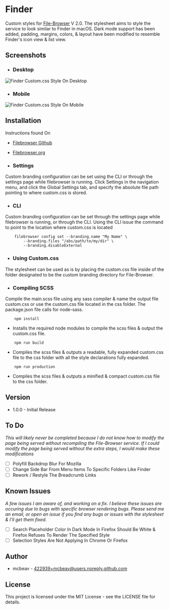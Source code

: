 # Finder
Custom styles for [File-Browser](http://filebrowser.org) V 2.0. The stylesheet aims to style the service to look similar to Finder in macOS. Dark mode support has been added, padding, margins, colors, & layout have been modified to resemble Finder's icon view & list view.

## Screenshots
- ### Desktop
<img src="https://i.imgur.com/0v7u3Eh.png" alt="Finder Custom.css Style On Desktop">

- ### Mobile
<img src="https://i.imgur.com/olnx1Xh.png" alt="Finder Custom.css Style On Mobile">

## Installation
Instructions found On 
- [Filebrowser Github](https://github.com/filebrowser/docs/blob/master/configuration/custom-branding.md)
- [Filebrowser.org](https://filebrowser.org/configuration/custom-branding)

- ### Settings
Custom branding configuration can be set using the CLI or through the settings page while filebrowser is running. Click Settings in the navigation menu, and click the Global Settings tab, and specify the absolute file path pointing to where custom.css is stored.

- ### CLI
Custom branding configuration can be set through the settings page while filebrowser is running, or through the CLI. Using the CLI issue the command to point to the location where custom.css is located

```
	filebrowser config set --branding.name "My Name" \
	    --branding.files "/abs/path/to/my/dir" \
	    --branding.disableExternal
```

- ### Using Custom.css
The stylesheet can be used as is by placing the custom.css file inside of the folder designated to be the custom branding directory for File-Browser.

- ### Compiling SCSS
Compile the main.scss file using any sass compiler & name the output file custom.css or use the custom.css file located in the css folder. The package.json file calls for node-sass.

```
	npm install
```

  - Installs the required node modules to compile the scss files & output the custom.css file.

```
	npm run build
```

  - Compiles the scss files & outputs a readable, fully expanded custom.css file to the css folder with all the style declarations fully expanded.

```
	npm run production
```
	
  - Compiles the scss files & outputs a minified & compact custom.css file to the css folder.

## Version
- 1.0.0 - Initial Release

## To Do
*This will likely never be completed because I do not know how to modify the page being served without recompiling the File-Browser service. If I could modify the page being served without the extra steps, I would make these modifications*

- [ ] Polyfill Backdrop Blur For Mozilla
- [ ] Change Side Bar From Menu Items To Specific Folders Like Finder
- [ ] Rework / Restyle The Breadcrumb Links

## Known Issues
*A few issues I am aware of, and working on a fix. I believe these issues are occuring due to bugs with specific browser rendering bugs. Please send me an email, or open an issue if you find any bugs or issues with the stylesheet & I'll get them fixed.*

- [ ] Search Placeholder Color In Dark Mode In Firefox Should Be White & Firefox Refuses To Render The Specified Style
- [ ] Selection Styles Are Not Applying In Chrome Or Firefox

## Author
- mcbeav - 422939+mcbeav@users.noreply.github.com

## License
This project is licensed under the MIT License - see the LICENSE file for details.
